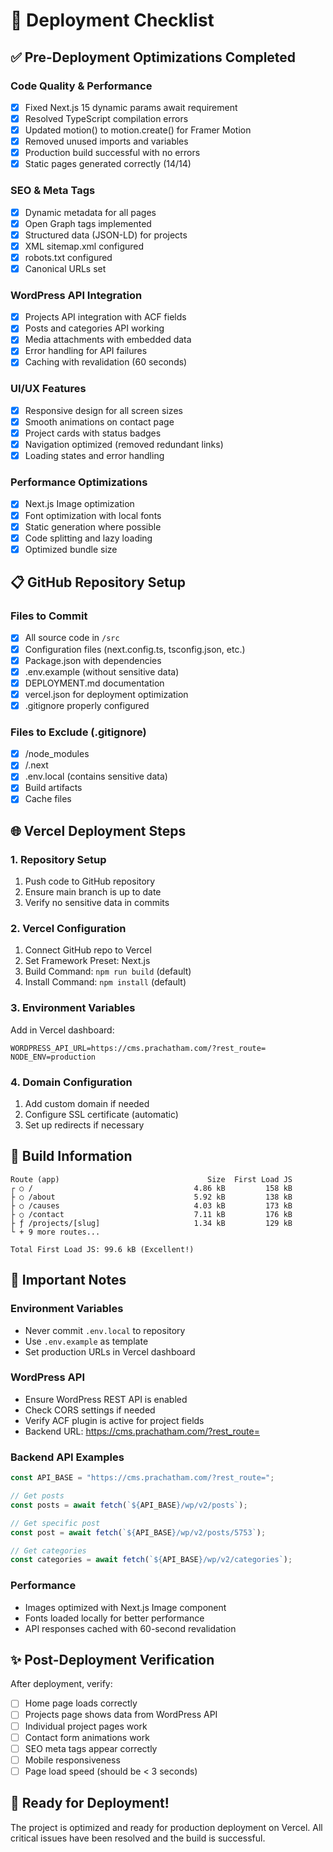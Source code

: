# 🚀 Deployment Checklist

## ✅ Pre-Deployment Optimizations Completed

### Code Quality & Performance

- [x] Fixed Next.js 15 dynamic params await requirement
- [x] Resolved TypeScript compilation errors
- [x] Updated motion() to motion.create() for Framer Motion
- [x] Removed unused imports and variables
- [x] Production build successful with no errors
- [x] Static pages generated correctly (14/14)

### SEO & Meta Tags

- [x] Dynamic metadata for all pages
- [x] Open Graph tags implemented
- [x] Structured data (JSON-LD) for projects
- [x] XML sitemap.xml configured
- [x] robots.txt configured
- [x] Canonical URLs set

### WordPress API Integration

- [x] Projects API integration with ACF fields
- [x] Posts and categories API working
- [x] Media attachments with embedded data
- [x] Error handling for API failures
- [x] Caching with revalidation (60 seconds)

### UI/UX Features

- [x] Responsive design for all screen sizes
- [x] Smooth animations on contact page
- [x] Project cards with status badges
- [x] Navigation optimized (removed redundant links)
- [x] Loading states and error handling

### Performance Optimizations

- [x] Next.js Image optimization
- [x] Font optimization with local fonts
- [x] Static generation where possible
- [x] Code splitting and lazy loading
- [x] Optimized bundle size

## 📋 GitHub Repository Setup

### Files to Commit

- [x] All source code in `/src`
- [x] Configuration files (next.config.ts, tsconfig.json, etc.)
- [x] Package.json with dependencies
- [x] .env.example (without sensitive data)
- [x] DEPLOYMENT.md documentation
- [x] vercel.json for deployment optimization
- [x] .gitignore properly configured

### Files to Exclude (.gitignore)

- [x] /node_modules
- [x] /.next
- [x] .env.local (contains sensitive data)
- [x] Build artifacts
- [x] Cache files

## 🌐 Vercel Deployment Steps

### 1. Repository Setup

1. Push code to GitHub repository
2. Ensure main branch is up to date
3. Verify no sensitive data in commits

### 2. Vercel Configuration

1. Connect GitHub repo to Vercel
2. Set Framework Preset: Next.js
3. Build Command: `npm run build` (default)
4. Install Command: `npm install` (default)

### 3. Environment Variables

Add in Vercel dashboard:

```
WORDPRESS_API_URL=https://cms.prachatham.com/?rest_route=
NODE_ENV=production
```

### 4. Domain Configuration

1. Add custom domain if needed
2. Configure SSL certificate (automatic)
3. Set up redirects if necessary

## 🔧 Build Information

```
Route (app)                                 Size  First Load JS
┌ ○ /                                    4.86 kB         158 kB
├ ○ /about                               5.92 kB         138 kB
├ ○ /causes                              4.03 kB         173 kB
├ ○ /contact                             7.11 kB         176 kB
├ ƒ /projects/[slug]                     1.34 kB         129 kB
└ + 9 more routes...

Total First Load JS: 99.6 kB (Excellent!)
```

## 🚨 Important Notes

### Environment Variables

- Never commit `.env.local` to repository
- Use `.env.example` as template
- Set production URLs in Vercel dashboard

### WordPress API

- Ensure WordPress REST API is enabled
- Check CORS settings if needed
- Verify ACF plugin is active for project fields
- Backend URL: https://cms.prachatham.com/?rest_route=

### Backend API Examples

```javascript
const API_BASE = "https://cms.prachatham.com/?rest_route=";

// Get posts
const posts = await fetch(`${API_BASE}/wp/v2/posts`);

// Get specific post
const post = await fetch(`${API_BASE}/wp/v2/posts/5753`);

// Get categories
const categories = await fetch(`${API_BASE}/wp/v2/categories`);
```

### Performance

- Images optimized with Next.js Image component
- Fonts loaded locally for better performance
- API responses cached with 60-second revalidation

## ✨ Post-Deployment Verification

After deployment, verify:

- [ ] Home page loads correctly
- [ ] Projects page shows data from WordPress API
- [ ] Individual project pages work
- [ ] Contact form animations work
- [ ] SEO meta tags appear correctly
- [ ] Mobile responsiveness
- [ ] Page load speed (should be < 3 seconds)

## 🎯 Ready for Deployment!

The project is optimized and ready for production deployment on Vercel. All critical issues have been resolved and the build is successful.
